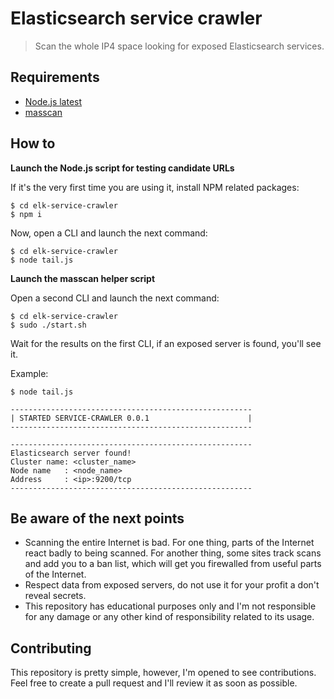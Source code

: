 # Elasticsearch service crawler

> Scan the whole IP4 space looking for exposed Elasticsearch services.

## Requirements

- [Node.js latest](https://nodejs.org)
- [masscan](https://github.com/robertdavidgraham/masscan)

## How to

**Launch the Node.js script for testing candidate URLs**

If it's the very first time you are using it, install NPM related packages:

```
$ cd elk-service-crawler
$ npm i 
```

Now, open a CLI and launch the next command:

```
$ cd elk-service-crawler
$ node tail.js
```

**Launch the masscan helper script**

Open a second CLI and launch the next command:

```
$ cd elk-service-crawler
$ sudo ./start.sh
```

Wait for the results on the first CLI, if an exposed server is found, you'll see it.

Example:

```
$ node tail.js

------------------------------------------------------
| STARTED SERVICE-CRAWLER 0.0.1                      |
------------------------------------------------------

------------------------------------------------------
Elasticsearch server found!
Cluster name: <cluster_name>
Node name   : <node_name>
Address     : <ip>:9200/tcp
------------------------------------------------------
```

## Be aware of the next points

- Scanning the entire Internet is bad. For one thing, parts of the Internet react badly to being scanned. For another thing, some sites track scans and add you to a ban list, which will get you firewalled from useful parts of the Internet.
- Respect data from exposed servers, do not use it for your profit a don't reveal secrets.
- This repository has educational purposes only and I'm not responsible for any damage or any other kind of responsibility related to its usage.

## Contributing

This repository is pretty simple, however, I'm opened to see contributions. Feel free to create a pull request and I'll review it as soon as possible.
